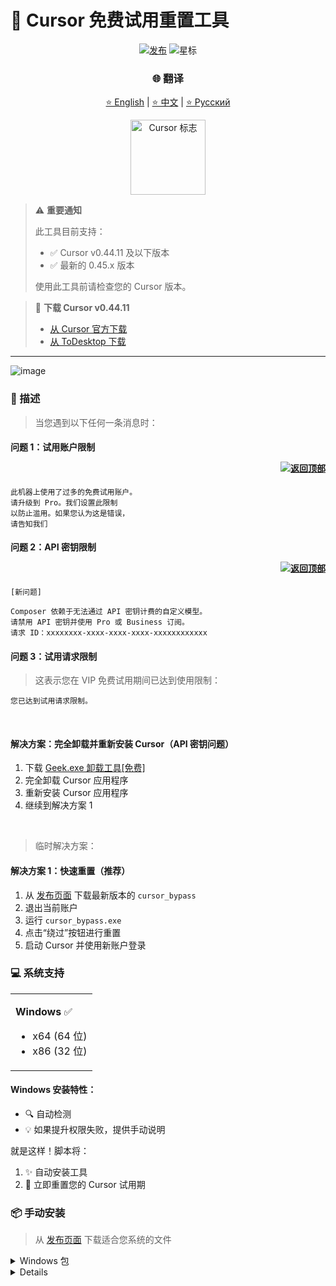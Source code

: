 # 🚀 Cursor 免费试用重置工具

<div align="center">

[![发布](https://img.shields.io/github/v/release/Nikitosshow/cursor-help?style=flat-square&logo=github&color=blue)](https://github.com/Nikitosshow/cursor-help/releases/latest)
![星标](https://img.shields.io/github/stars/Nikitosshow/cursor-help?style=flat-square&logo=github&label=stars)

### 🌐 翻译
[⭐ English](README_EN.md) | [⭐ 中文](README_CN.md) | [⭐ Русский](README.md)

<img src="https://ai-cursor.com/wp-content/uploads/2024/09/logo-cursor-ai-png.webp" alt="Cursor 标志" width="120"/>

</div>

> ⚠️ **重要通知**
> 
> 此工具目前支持：
> - ✅ Cursor v0.44.11 及以下版本
> - ✅ 最新的 0.45.x 版本
>
> 使用此工具前请检查您的 Cursor 版本。

> 💾 **下载 Cursor v0.44.11**
> - [从 Cursor 官方下载](https://downloader.cursor.sh/builds/250103fqxdt5u9z/windows/nsis/x64)
> - [从 ToDesktop 下载](https://download.todesktop.com/230313mzl4w4u92/Cursor%20Setup%200.44.11%20-%20Build%20250103fqxdt5u9z-x64.exe)
---
![image](https://github.com/user-attachments/assets/29fbc9c4-61ab-408c-82cf-7603adea2a11)

### 📝 描述

> 当您遇到以下任何一条消息时：

#### 问题 1：试用账户限制 <p align="right"><a href="#issue1"><img src="https://img.shields.io/badge/转到解决方案-蓝色?style=plastic" alt="返回顶部"></a></p>
```
此机器上使用了过多的免费试用账户。
请升级到 Pro。我们设置此限制
以防止滥用。如果您认为这是错误，
请告知我们
```

#### 问题 2：API 密钥限制 <p align="right"><a href="#issue2"><img src="https://img.shields.io/badge/转到解决方案-绿色?style=plastic" alt="返回顶部"></a></p>
```
[新问题]

Composer 依赖于无法通过 API 密钥计费的自定义模型。
请禁用 API 密钥并使用 Pro 或 Business 订阅。
请求 ID：xxxxxxxx-xxxx-xxxx-xxxx-xxxxxxxxxxxx
```

#### 问题 3：试用请求限制

> 这表示您在 VIP 免费试用期间已达到使用限制：
```
您已达到试用请求限制。
```

<br>

<p id="issue2"></p>

#### 解决方案：完全卸载并重新安装 Cursor（API 密钥问题）

1. 下载 [Geek.exe 卸载工具[免费]](https://geekuninstaller.com/download)
2. 完全卸载 Cursor 应用程序
3. 重新安装 Cursor 应用程序
4. 继续到解决方案 1

<br>

<p id="issue1"></p>

> 临时解决方案：

#### 解决方案 1：快速重置（推荐）

1. 从 [发布页面](https://github.com/Nikitosshow/cursor-help/releases) 下载最新版本的 `cursor_bypass`
2. 退出当前账户
3. 运行 `cursor_bypass.exe`
4. 点击“绕过”按钮进行重置
5. 启动 Cursor 并使用新账户登录

### 💻 系统支持

<table>
<tr>
<td>

**Windows** ✅

- x64 (64 位)
- x86 (32 位)

</td>
</tr>
</table>

#### Windows 安装特性：

- 🔍 自动检测
- 💡 如果提升权限失败，提供手动说明

就是这样！脚本将：

1. ✨ 自动安装工具
2. 🔄 立即重置您的 Cursor 试用期

### 📦 手动安装

> 从 [发布页面](https://github.com/Nikitosshow/cursor-help/releases/latest) 下载适合您系统的文件

<details>
<summary>Windows 包</summary>

- 64 位
- 32 位
</details>

<details>

### 🔧 技术细节

<details>
<summary><b>配置文件</b></summary>

程序修改 Cursor 的 storage.json 配置文件，位于：

- Windows：%APPDATA%\Cursor\User\globalStorage\storage.json
</details>

<details>
<summary><b>修改的字段</b></summary>

工具生成新的唯一标识符：

- telemetry.machineId
- telemetry.macMachineId
- telemetry.devDeviceId
- telemetry.sqmId
</details>

<details>
<summary><b>手动禁用自动更新</b></summary>

Windows 用户可以手动禁用自动更新功能：

1. 关闭所有 Cursor 进程
2. 删除目录：C:\Users\username\AppData\Local\cursor-updater
3. 创建一个同名文件：cursor-updater（无扩展名）

macOS/Linux 用户可以尝试在系统中找到类似的 cursor-updater 目录并执行相同的操作。

</details>

<details>
<summary><b>安全功能</b></summary>

- ✅ 安全终止进程
- ✅ 原子文件操作
- ✅ 错误处理和恢复
</details>

